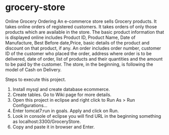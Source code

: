 # grocery-store
Online Grocery Ordering
An e-commerce store sells Grocery products. 
It takes online orders of registered customers. 
It takes orders of only those products which are available in the store. 
The basic product information that is displayed online includes Product ID, Product Name, Date of Manufacture, Best Before date,Price, basic details of the product and discount on that product, if any. 
An order includes order number, customer ID of the customer who placed the order, address where order is to be delivered, date of order, list of products and their quantities and the amount to be paid by the customer. 
The store, in the beginning, is following the model of Cash on Delivery. 

Steps to execute this project.
1. Install mysql and create database ecommerce.
2. Create tables. Go to Wiki page for more details.
3. Open this project in eclipse and right click to Run As > Run Configurations...
4. Enter tomcat7:run in goals. Apply and click on Run.
5. Look in console of eclipse you will find URL in the beginning something as localhost:3300/GroceryStore.
6. Copy and paste it in browser and Enter.

